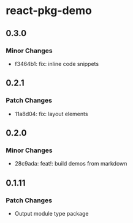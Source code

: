 # react-pkg-demo

## 0.3.0

### Minor Changes

- f3464b1: fix: inline code snippets

## 0.2.1

### Patch Changes

- 11a8d04: fix: layout elements

## 0.2.0

### Minor Changes

- 28c9ada: feat!: build demos from markdown

## 0.1.11

### Patch Changes

- Output module type package
